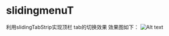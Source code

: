 # slidingmenuT
利用slidingTabStrip实现顶栏 tab的切换效果
效果图如下：
![Alt text](https://github.com/reallin/guaguaka/blob/master/guaguaka.png)
